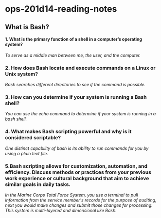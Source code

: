 # ops-201d14-reading-notes
## **What is Bash?**

#### **1. What is the primary function of a shell in a computer’s operating system?**
_To serve as a middle man between me, the user, and the computer._



### **2. How does Bash locate and execute commands on a Linux or Unix system?**
_Bash searches different directories to see if the command is possible._



### **3. How can you determine if your system is running a Bash shell?**
_You can use the echo command to determine if your system is running in a bash shell._



### **4. What makes Bash scripting powerful and why is it considered scriptable?**
_One distinct capability of bash is its ability to run commands for you by using a plain text file._



### **5.Bash scripting allows for customization, automation, and efficiency. Discuss methods or practices from your previous work experience or cultural background that aim to achieve similar goals in daily tasks.**
_In the Marine Corps Total Force System, you use a terminal to pull information from the service member's records for the purpose of auditing, next you would make changes and submit those changes for processing. This system is multi-layered and dimensional like Bash._
